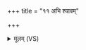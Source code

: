 +++
title = "११ अभि श्यावम्"

+++
<details><summary>मूलम् (VS)</summary>

अ॒भि श्या॒वं न कृश॑नेभि॒रश्वं॒ नक्ष॑त्रेभिः पि॒तरो॒ द्याम॑पिंशन्।  
रात्र्यां॒ तमो॒ अद॑धु॒र्ज्योति॒रह॒न्बृह॒स्पति॑र्भि॒नदद्रिं॑ वि॒दद्गाः ॥
</details>